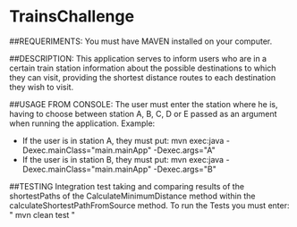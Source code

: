 # TrainsChallenge

##REQUERIMENTS:
You must have MAVEN installed on your computer.

##DESCRIPTION:
This application serves to inform users who are in a certain train station information about the possible destinations to which they can visit, providing the shortest distance routes to each destination they wish to visit.

##USAGE 
FROM CONSOLE:
The user must enter the station where he is, having to choose between station A, B, C, D or E passed as an argument when running the application.
Example:
* If the user is in station A, they must put:     mvn exec:java -Dexec.mainClass="main.mainApp" -Dexec.args="A"
* If the user is in station B, they must put:     mvn exec:java -Dexec.mainClass="main.mainApp" -Dexec.args="B"

##TESTING
Integration test taking and comparing results of the shortestPaths of the CalculateMinimumDistance method within the calculateShortestPathFromSource method.
To run the Tests you must enter:     "  mvn clean test  "
